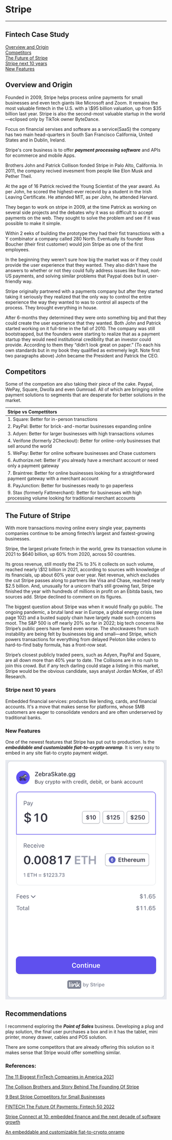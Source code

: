 
Stripe 
=========
---

## Fintech Case Study

[Overview and Origin](#Overview-and-Origin)\
[Competitors](#Competitors)\
[The Future of Stripe](#The-Future-of-Stripe)\
[Stripe next 10 years](#Stripe-next-10-years)\
[New Features](#New-Features)



## Overview and Origin

Founded in 2009, Stripe helps process online payments for small businesses and even tech giants like Microsoft and Zoom. It remains the most valuable fintech in the U.S. with a \\$95 billion valuation, up from $35 billion last year. Stripe is also the second-most valuable startup in the world—eclipsed only by TikTok owner ByteDance.

Focus on financial servises and softeare as a service(SaaS) the company has two main head-quarters in South San Francisco California, United States and in Dublin, Ireland.

Stripe's core business is to offer ***payment processing software*** and APIs for ecommerce and mobile Apps.

Brothers John and Patrick Collison fonded Stripe in Palo Alto, California. In 2011, the company recived invesment from people like Elon Musk and Pether Theil.

At the age of 16 Patrick recived the Young Scientist of the year award. As per John, he scored the highest-ever recevid by a student in the Irish Leaving Certificate. He attended MIT, as per John, he attended Harvard.

They began to work on stripe in 2009, at the time Patrick as working on several side projects and the debates why it was so difficult to  accept payments on the web. They sought to solve the problem and see if it was possible to make it simple.

Within 2 eeks of building the prototype they had their fist transctions with a Y combinator a company called 280 North. Eventually its founder Ross Boucher (their first customer) would join Stripe as one of the first employees.

In the beginning they weren’t sure how big the market was or if they could provide the user experience that they wanted. They also didn’t have the answers to whether or not they could fully address issues like fraud, non-US payments, and solving similar problems that Paypal does but in user-friendly way.

Stripe originally partnered with a payments company but after they started taking it seriously they realized that the only way to control the entire experience the way they wanted to was to control all aspects of the process. They brought everything in house.

After 6-months they determined they were onto something big and that they could create the user experience that they wanted. Both John and Patrick started working on it full-time in the fall of 2010. The company was still bootstrapped, but the founders were starting to realize that as a payment startup they would need institutional credibility that an investor could provide. According to them they “didn’t look great on paper.” (To each his own standards but in my book they qualified as extremely legit. Note first two paragraphs above) John became the President and Patrick the CEO.


## Competitors

Some of the competion are also taking their piece of the cake. Paypal, WePay, Square, Dwolla and even Gumroad. All of which are bringing online payment solutions to segments that are desperate for better solutions in the market.

|Stripe vs Compettitors|
|:---------------------|
|1. Square: Better for in-person transctions|
|2. PayPal: Better for brick-and-mortar businesses expanding online|
|3. Adyen: Better for larger businesses with high transactions volumes|
|4. Verifone (formerly 2Checkout): Better for online-only businesses that sell around the world|
|5. WePay: Better for online software businesses and Chase customers|
|6. Authorize.net: Better if you already have a merchant account or need only a payment gateway|
|7. Braintree: Better for online businesses looking for a straightforward payment gateway with a merchant account|
|8. PayJunction: Better for businesses ready to go paperless|
|9. Stax (formerly Fattmerchant): Better for businesses with high processing volume looking for traditional merchant accounts|


## The Future of Stripe

With more transactions moving online every single year, payments companies continue to be among fintech’s largest and fastest-growing businesses.

Stripe, the largest private fintech in the world, grew its transaction volume in 2021 to $640 billion, up 60% from 2020, across 50 countries.


Its gross revenue, still mostly the 2% to 3% it collects on such volume, reached nearly \\$12 billion in 2021, according to sources with knowledge of its financials, up about 60% year over year. Net revenue, which excludes the cut Stripe passes along to partners like Visa and Chase, reached nearly $2.5 billion. And, unusually for a unicorn that’s still growing fast, Stripe finished the year with hundreds of millions in profit on an Ebitda basis, two sources add. Stripe declined to comment on its figures.

The biggest question about Stripe was when it would finally go public. The ongoing pandemic, a brutal land war in Europe, a global energy crisis (see page 102) and a busted supply chain have largely made such concerns moot. The S&P 500 is off nearly 20% so far in 2022; big tech concerns like Stripe’s public peers have fared even worse. The shockwaves from such instability are being felt by businesses big and small—and Stripe, which powers transactions for everything from delayed Peloton bike orders to hard-to-find baby formula, has a front-row seat.

Stripe’s closest publicly traded peers, such as Adyen, PayPal and Square, are all down more than 40% year to date. The Collisons are in no rush to join this crowd. But if any tech darling could stage a listing in this market, Stripe would be the obvious candidate, says analyst Jordan McKee, of 451 Research.

### Stripe next 10 years

Embedded financial services: products like lending, cards, and financial accounts. It's a move that makes sense for platforms, whose SMB customers are eager to consolidate vendors and are often underserved by traditional banks. 


### New Features 

One of the newest features that Stripe has put out to production. Is the ***embeddable and customizable fiat-to-crypto onramp***. It is very easy to embed in any site fiat-to crypto payment widget. 

![Stripe payment widget](images/widget.png "Stripe Payment Widget")

## Recommendations

I recommend exploring the ***Point of Sales*** business. Developing a plug and play solution, the final user purchases a box and in it has the tablet, mini printer, money drawer, cables and POS solution.

There are some competitors that are already offering this solution so it makes sense that Stripe would offer something similar.



### References:
[The 11 Biggest FinTech Companies in America 2021](https://www.forbes.com/sites/elizahaverstock/2021/06/08/the-11-biggest-fintech-companies-in-america-2021/?sh=2072785b4f13)


[The Collison Brothers and Story Behind The Founding Of Stripe](https://www.startupgrind.com/blog/the-collison-brothers-and-story-behind-the-founding-of-stripe/)

[9 Best Stripe Competitors for Small Businesses](https://www.nerdwallet.com/article/small-business/stripe-competitors)

[
FINTECH
The Future Of Payments: Fintech 50 2022](https://www.forbes.com/sites/jeffkauflin/2022/06/07/the-future-of-payments-fintech-50-2022/?sh=6fdf3b0148be)

[Stripe Connect at 10: embedded finance and the next decade of software growth](https://stripe.com/blog/connect-ten-years)

[An embeddable and customizable fiat-to-crypto onramp](https://stripe.com/blog/crypto-onramp)
